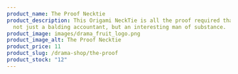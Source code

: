 ```yaml
---
product_name: The Proof Necktie
product_description: This Origami NeckTie is all the proof required that you are
  not just a balding accountant, but an interesting man of substance.
product_image: images/drama_fruit_logo.png
product_image_alt: The Proof Necktie
product_price: 11
product_slug: /drama-shop/the-proof
product_stock: "12"
---
```

